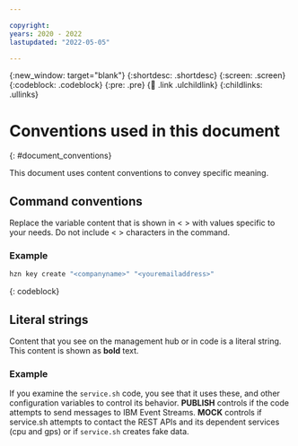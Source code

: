 ```yaml
---

copyright:
years: 2020 - 2022
lastupdated: "2022-05-05"

---
```


{:new_window: target="blank"}
{:shortdesc: .shortdesc}
{:screen: .screen}
{:codeblock: .codeblock}
{:pre: .pre}
{:child: .link .ulchildlink}
{:childlinks: .ullinks}

# Conventions used in this document

{: #document_conventions}

This document uses content conventions to convey specific meaning.  

## Command conventions

Replace the variable content that is shown in < > with values specific to your needs. Do not include  < > characters in the command.

### Example

  ```sh
  hzn key create "<companyname>" "<youremailaddress>"
  ```
  {: codeblock}

## Literal strings

Content that you see on the management hub or in code is a literal string. This content is shown as **bold** text.

### Example

If you examine the `service.sh` code, you see that it uses these, and other configuration variables to control its behavior. **PUBLISH** controls if the code attempts to send messages to IBM Event Streams. **MOCK** controls if service.sh attempts to contact the REST APIs and its dependent services (cpu and gps) or if `service.sh` creates fake data.
